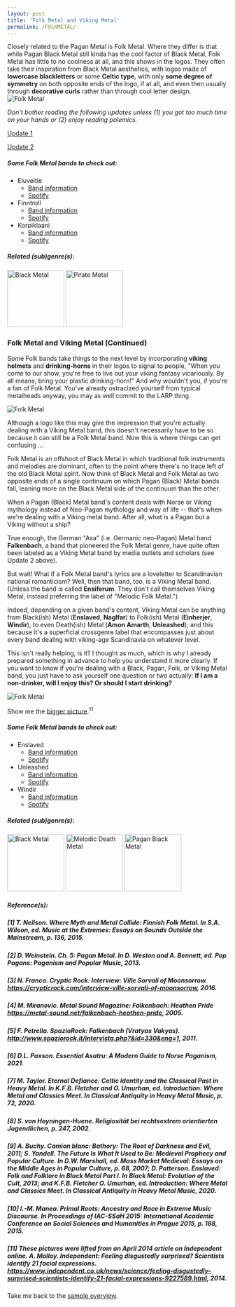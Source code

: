 ```yaml
---
layout: post
title: 'Folk Metal and Viking Metal'
permalink: /FOLKMETAL/
---
```

Closely related to the Pagan Metal is Folk Metal. Where they differ is that while Pagan Black Metal still kinda has the cool factor of Black Metal, Folk Metal has little to no coolness at all, and this shows in the logos. They often take their inspiration from Black Metal aesthetics, with logos made of **lowercase blackletters** or some **Celtic type**, with only **some degree of symmetry** on both opposite ends of the logo, if at all, and even then usually through **decorative curls** rather than through cool letter design.   
![Folk Metal](..\assets\img\projects\proj-8\folk.jpg)

*Don't bother reading the following updates unless (1) you got too much time on your hands or (2) enjoy reading polemics.*

<script type="text/javascript">
    function toggle_visibility(id) {
       var e = document.getElementById(id);
       if(e.style.display == 'none')
          e.style.display = 'block';
       else
          e.style.display = 'none';
    }
</script>
<a href="#bar" name="bar" onclick="toggle_visibility('foo');">Update 1</a>
<div id="foo" style="display:none;">
A friend of mine felt I was too harsh on Folk Metal, so I did what any scientist would do: I gave it another chance. I'm a scientist now, after all -- I mean, I did get a paper published. Anyway. Good science demands honesty. It demands that we suspend judgment until we know the facts. 
<br><br>
Well now my friend, who is himself a talented musician, made a compelling argument that Folk Metal musicians are often or usually talented in what they do. Sadly, what they do is play Folk Metal. And that brings us back to where we started. A bit of a circular argument, I know, but can you blame me when all I see when I think of Folk Metal are circles and polka dots? In case the joke went over your head: <strong>Finntroll</strong>, one of the first Folk Metal bands to gain international notoriety, play what is often referred to as Polka Metal on account of them integrating *huumpa* (Finnish polka melodies) with Black Metal.
<br><br>
The thing with Folk Metal is that it juxtaposes acoustic components, i.e. acoustic folk instruments such as violin, accordion, flute, bagpipe, and kantele, with the power and electronic distortion of Heavy Metal. Some people think it's cool and some people don't. (Actually, *most* people don't.) Music critic Scott Seward is one of the former. You ask him and he will tell you that contemporary folk "too often lack the fierceness and meatiness of music born from blood and fire and plague."<sup>1</sup> Meanwhile, listening to a Folk Metal band like <strong>Korpiklaani</strong> sends him "instantly back to a time when trolls ruled the woods." Well I got news for you, Scott. Trolls never ruled the woods. In fact, trolls never even existed! And you call yourself a critic? How about next time you do your due diligence and research your claims! It's what I did and, well -- it persuaded me that my bias was indeed correct. 
<br><br>
I will say this much, if there's one thing you can count on it's that whoever is playing the accordion, or the violin, is probably a hot smoking babe. (Call me!)
<br><br>
</div>

<script type="text/javascript">
    function toggle_visibility(id) {
       var e = document.getElementById(id);
       if(e.style.display == 'none')
          e.style.display = 'block';
       else
          e.style.display = 'none';
    }
</script>
<a href="#bar" name="bar" onclick="toggle_visibility('foo2');">Update 2</a>
<div id="foo2" style="display:none;">
A few days have passed since I updated this entry. I thought the matter was settled satisfactorily to all concerned. I thought wrong. I had another discussion with my friend who still felt I was wrong in claiming that Folk Metal is cheesy music, and, well -- being the obsessed nut that I am, I decided to put this matter to bed.
<br><br>
The crux of my friend's argument is that Folk Metal is not just Polka Metal; according to him, the genre also covers certain bands that take a more serious approach to their music making. And, to illustrate this, he mentioned two examples: <strong>Falkenbach</strong> and <strong>Moonsorrow</strong>. I contested this by saying that surely these bands play Pagan Black Metal, not Folk Metal. We agreed to disagree over the issue, which left the matter open for further discussion. But now I'm going to close it once and for all.
<br><br>
All right. I did some digging into Pagan (Black) and Folk Metal and specifically the bands my friend mentioned; and the results are murky and far from clear-cut.
<br><br>
Let's begin by stating that the music played by Pagan Metal is varied. In my research on Pagan Metal, I chanced upon a book chapter in which the author uses a dataset of 1538 bands that, in 2013, were labeled as "Pagan Metal" in the online Encyclopedia Metallicum. Of these 1538 bands the author notes that "some list their style as black metal (34.3) per cent) or death metal (1.2 per cent). Many others report a complex style, describing their music as 'Pagan black/death metal', 'folk black/death metal', among many others."<sup>2</sup> The author then continues: "While 2.4 per cent call their style 'folk metal', another 10.1 per cent use the word 'folk' in addition to other terms. Among the other descriptors used with other styles are 'doom' (3.0 per cent), 'Viking' (3.5 per cent), 'symphonic' (1.8 per cent), 'ambient' (4.0 per cent) and 'death' (7.4 per cent)." Those sure are a lot of numbers, but wait, the author mentions even more numbers! "The term 'Pagan' as an adjectival descriptor -- as in 'Pagan black metal', for example -- is used by 36.1 per cent of the bands, but none uses it to name a standalone style. [None except <strong>Moonsorrow</strong>, apparently. But we'll get to that soon enough, G.] Similarly, 12.4 per cent of the bands use 'folk' as an adjectival descriptor. The adjectival use of both terms here probably means the incorporation of some folk instruments and/or melodies into the metal. (Since some describe their music style with terms like 'National Socialism', the terms 'Pagan' or 'folk' may, for some bands, have nothing to do with their sound.)"
<br><br>
All right. So now we know that "Pagan Black" is a relatively popular term; "Folk" decidedly less so. But what does that really say? The "scene" could be teeming Pagan (Black) Metal bands, but if they all suck at writing music and lyrics, then it means nothing at all. Right? This brings me to the first problem. These numbers don't paint the full picture. These words -- "Pagan (Black)" and "Folk" -- they don't tell the full story. They are just labels that we use to characterize bands. I deem it likely, however, that people often talk about the exact same bands when talking Pagan (Black) or Folk Metal, though we perhaps may never agree on a given band's genre label. For example, I was pretty sure that <strong>Moonsorrow</strong> was (is) a Pagan Black Metal band. So ... 
<br><br>
Let's just look at what <strong>Moonsorrow</strong> and <strong>Falkenbach</strong>, those two bands that my friend speaks so highly of, have to say about genre labels.

<br><br>
In at least one interview, <strong>Moonsorrow</strong> identify themselves as a Pagan Metal band, not a Folk Metal band. Says Ville Sorvali, the band's frontman: "[W]e definitely consider ourselves to be a Pagan Metal band. It's a nice, broad definition that does not limit the music. And well, the Pagan word is quite obvious because we are -- well, we are modern Pagans. And well, the believe in the gods; we believe in Nature. The Black Metal thing is, well we could never be or never were a Black Metal band, but we have a lot of influence on a personal level  from Black Metal, particularly Black Metal from Norway in the 1990's. So there is always a Black Metal heart beating behind the sound of Moonsorrow."<sup>3</sup> So, not a Folk Metal band, not Pagan Black, either. Just Pagan. 
<br><br>
Once in an interview with Metal Sound Magazine Markus "Vratyas Vakyas" Tümmers, the creative force behind one-man band known as <strong>Falkenbach</strong>, had this to say when asked to compare the band's albums up until then: "'En their...' is a rougher album, also the songs are faster here and there. The 2nd album 'Magni...' came up with a different sound, more power for the guitars, a bit less black metal influences music wise. The 3rd album 'Ok nefna...' turned out to be a more of folk inspired album, with a lot of acoustic guitars, choirs and so on, and with less important distorted guitars, though it's still a metal album in the end."<sup>4</sup>
<br><br>
And in another interview with SpazioRock, he said when asked about the band's origins: "At the beginning [...] <strong>Falkenbach</strong> was only folk, the metal influences grew with the years."<sup>5</sup> The one-man began playing in 1989, by the way. This lends credence to one observer's remark that they even pioneered Folk Metal.<sup>6</sup> At any rate, it's fair to suppose, then, that Falkenbach plays Folk Metal, right? Well, not entirely. 
<br><br>
After all, Vratyas Vakyas did note there once were at least Black Metal influences in his approach -- no real surprise there because Folk Metal is essentially an offshoot of Black Metal.<sup>7</sup> So how should we label <strong>Falkenbach</strong>, then? Blackened Folk?
<br><br>
But wait -- it gets even more confusing when you see that <strong>Falkenbach</strong> also gets labeled as a Pagan Metal band, or, somewhat synonymously, as an "Asa-Metal" band.<sup>8</sup> (Yeah, I had to look it up, too. Apparently, "Asa" is short for "Ásatrú," a word used to denote Germanic Neopaganism, which is a revival of the old Germanic religion.) And it doesn't end there.
<br><br>
Some sources put the band in the Viking (Black) Metal genre.<sup>9</sup> Viking Metal? Great, just what we needed. Another ill-defined genre that distinguishes itself from Pagan Metal not so much by its sound characteristics as by its content, "which is why categorizations may sometimes come out as controversial."<sup>10</sup> (Exactly! This is getting way too academic, for fuck's sake!)
<br><br>
Ultimately it boils down to a difference in taste or opinion. Do you enjoy (traditional) folk melodies? And if yes, do you want your artists to meld them with the distorted guitars and synthesizers of Heavy Metal? If yes to both, then you may like Folk Metal. Personally I draw the line at Pagan lyrics. 
<br><br>
(Sigh.) That's it. I'm done. I did my part. 
</div>

##### Some Folk Metal bands to check out:

<ul>
<li>Eluveitie
<ul>
<li><a href="https://www.metal-archives.com/bands/Eluveitie/13991" target="_blank" rel="noopener"><span>Band information</span></a></li>
<li><a href="https://open.spotify.com/track/0vTEksNDRuJxDMLOOgn0fA?si=629709f8feb140a0" target="_blank" rel="noopener"><span>Spotify</span></a></li>
</ul>
</li>

<li>Finntroll
<ul>
<li><a href="https://www.metal-archives.com/bands/Finntroll/95" target="_blank" rel="noopener"><span>Band information</span></a></li>
<li><a href="https://open.spotify.com/track/5ft8Pv91JaqLvxRxzzQ5dp?si=e6975814404c4780" target="_blank" rel="noopener"><span>Spotify</span></a></li>
</ul>
</li>

<li>Korpiklaani
<ul>
<li><a href="https://www.metal-archives.com/bands/Korpiklaani/17431" target="_blank" rel="noopener"><span>Band information</span></a></li>
<li><a href="https://open.spotify.com/artist/521Yl3LUvD7G9dMRO4fpCy?si=b668970904154c45" target="_blank" rel="noopener"><span>Spotify</span></a></li>
</ul>
</li>
</ul>

##### Related (sub)genre(s):
[<img src="..\assets\img\projects\proj-9\black12.jpg" alt="Black Metal" width=130 >](/BLACKMETAL/)
[<img src="..\assets\img\projects\proj-9\pirate.jpg" alt="Pirate Metal" width=130 >](/PIRATEMETAL/)


### Folk Metal and Viking Metal (Continued)
Some Folk bands take things to the next level by incorporating **viking helmets** and **drinking-horns** in their logos to signal to people, "When you come to our show, you're free to live out your viking fantasy vicariously. By all means, bring your plastic drinking-horn!" And why wouldn't you, if you're a fan of Folk Metal. You've already ostracized yourself from typical metalheads anyway, you may as well commit to the LARP thing.

![Folk Metal](..\assets\img\projects\proj-8\folk2.jpg)

Although a logo like this may give the impression that you're actually dealing with a Viking Metal band, this doesn't necessarily have to be so because it can still be a Folk Metal band. Now this is where things can get confusing ... 


Folk Metal is an offshoot of Black Metal in which traditional folk instruments and melodies are dominant, often to the point where there's no trace left of the old Black Metal spirit. Now think of Black Metal and Folk Metal as two opposite ends of a single continuum on which Pagan (Black) Metal bands fall, leaning more on the Black Metal side of the continuum than the other. 

When a Pagan (Black) Metal band's content deals with Norse or Viking mythology instead of Neo-Pagan mythology and way of life -- that's when we're dealing with a Viking metal band. After all, what is a Pagan but a Viking without a ship?

True enough, the German "Asa" (i.e. Germanic neo-Pagan) Metal band **Falkenbach**, a band that pioneered the Folk Metal genre, have quite often been labeled as a Viking Metal band by media outlets and scholars (see Update 2 above).

But wait! What if a Folk Metal band's lyrics are a loveletter to Scandinavian national romanticism? Well, then that band, too, is a Viking Metal band. (Unless the band is called **Ensiferum**. They don't call themselves Viking Metal, instead preferring the label of "Melodic Folk Metal.") 


Indeed, depending on a given band's content, Viking Metal can be anything from Black(ish) Metal (**Enslaved**, **Naglfar**) to Folk(ish) Metal (**Einherjer**, **Windir**), to even Death(ish) Metal (**Amon Amarth**, **Unleashed**); and this because it's a superficial crossgenre label that encompasses just about every band dealing with viking-age Scandinavia on whatever level. 

This isn't really helping, is it? I thought as much, which is why I already prepared something in advance to help you understand it more clearly. If you want to know if you're dealing with a Black, Pagan, Folk, or Viking Metal band, you just have to ask yourself one question or two actually: **If I am a non-drinker, will I enjoy this? Or should I start drinking?**

![Folk Metal](..\assets\img\blog\howdrunk.jpg)

Show me the <a href="..\assets\img\blog\howdrunk.jpg" target="_blank" rel="noopener"><span>bigger picture</span></a>.<sup>11</sup>

##### Some Folk Metal bands to check out:

<ul>
<li>Enslaved
<ul>
<li><a href="https://www.metal-archives.com/bands/Enslaved/104" target="_blank" rel="noopener"><span>Band information</span></a></li>
<li><a href="https://open.spotify.com/track/27vcwfCcgCaso2A0hifBT9?si=88f12640dace4f35" target="_blank" rel="noopener"><span>Spotify</span></a></li>
</ul>
</li>

<li>Unleashed
<ul>
<li><a href="https://www.metal-archives.com/bands/Unleashed/359" target="_blank" rel="noopener"><span>Band information</span></a></li>
<li><a href="https://open.spotify.com/track/1SvsK5tkR5R73DOAcsW8wz?si=4c3405497d244534" target="_blank" rel="noopener"><span>Spotify</span></a></li>
</ul>
</li>

<li>Windir
<ul>
<li><a href="https://www.metal-archives.com/bands/Windir/360" target="_blank" rel="noopener"><span>Band information</span></a></li>
<li><a href="https://open.spotify.com/track/6heyQdo27FXSVTR0VS5F5H?si=9d196e003a664c9a" target="_blank" rel="noopener"><span>Spotify</span></a></li>
</ul>
</li>
</ul>


##### Related (sub)genre(s):
[<img src="..\assets\img\projects\proj-9\black12.jpg" alt="Black Metal" width=130 >](/BLACKMETAL/)
[<img src="..\assets\img\projects\proj-9\melodic.jpg" alt="Melodic Death Metal" width=130 >](/MELODICDEATH/)
[<img src="..\assets\img\projects\proj-9\pagan.jpg" alt="Pagan Black Metal" width=130 >](/PAGANBLACK/)


##### Reference(s):
##### [1] T. Neilson. Where Myth and Metal Collide: Finnish Folk Metal. In S.A. Wilson, ed. *Music at the Extremes: Essays on Sounds Outside the Mainstream*, p. 136, 2015. 
##### [2] D. Weinstein. Ch. 5: Pagan Metal. In D. Weston and A. Bennett, ed. *Pop Pagans: Paganism and Popular Music*, 2013.
##### [3] N. Franco. Cryptic Rock: Interview: Ville Sorvali of Moonsorrow. https://crypticrock.com/interview-ville-sorvali-of-moonsorrow, 2016.
##### [4] M. Miranovic. Metal Sound Magazine: Falkenbach: Heathen Pride https://metal-sound.net/falkenbach-heathen-pride, 2005.
##### [5] F. Petrella. SpazioRock: Falkenbach (Vratyas Vakyas). http://www.spaziorock.it/intervista.php?&id=330&eng=1, 2011.
##### [6] D.L. Paxson. Essential Asatru: A Modern Guide to Norse Paganism, 2021.
##### [7] M. Taylor. Eternal Defiance: Celtic Identity and the Classical Past in Heavy Metal. In K.F.B. Fletcher and O. Umurhan, ed. Introduction: Where Metal and Classics Meet. In *Classical Antiquity in Heavy Metal Music*, p. 72, 2020.
##### [8] S. von Hoyningen-Huene. *Religiosität bei rechtsextrem orientierten Jugendlichen*, p. 247, 2002.
##### [9] A. Buchy. Camion blanc: Bathory: The Root of Darkness and Evil, 2011; S. Yandell. The Future *Is* What It Used to Be: Medieval Prophecy and Popular Culture. In D.W. Marshall, ed. *Mass Market Medieval: Essays on the Middle Ages in Popular Culture*, p. 68, 2007; D. Patterson. Enslaved: Folk and Folklore in Black Metal Part I. In *Black Metal: Evolution of the Cult*, 2013; and K.F.B. Fletcher O. Umurhan, ed. Introduction: Where Metal and Classics Meet. In *Classical Antiquity in Heavy Metal Music*, 2020. 
##### [10] I.-M. Manea. Primal Roots: Ancestry and Race in Extreme Music Discourse. In *Proceedings of IAC-SSaH 2015: International Academic Conference on Social Sciences and Humanities in Prague 2015*, p. 188, 2015.
##### [11] These pictures were lifted from an April 2014 article on Independent online. A. Molloy. Independent: Feeling disgustedly surprised? Scientists identify 21 facial expressions. https://www.independent.co.uk/news/science/feeling-disgustedly-surprised-scientists-identify-21-facial-expressions-9227589.html, 2014.

Take me back to the [sample overview](../projects/proj-8).